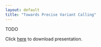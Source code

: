 ```yaml
---
layout: default
title: "Towards Precise Variant Calling"
---
```


TODO

Click [here](https://www.dropbox.com/s/vqlf1m2jet9e6jv/2017-05-30-bsm.pdf?dl=0) to download presentation.
